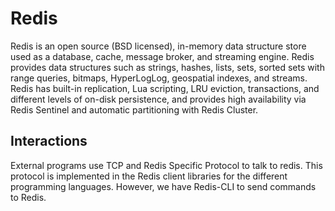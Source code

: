# Redis

Redis is an open source (BSD licensed), in-memory data structure store used as a database, cache, message broker, and
streaming engine. Redis provides data structures such as strings, hashes, lists, sets, sorted sets with range queries,
bitmaps, HyperLogLog, geospatial indexes, and streams. Redis has built-in replication, Lua scripting, LRU eviction,
transactions, and different levels of on-disk persistence, and provides high availability via Redis Sentinel and
automatic partitioning with Redis Cluster.

## Interactions

External programs use TCP and Redis Specific Protocol to talk to redis. This protocol is implemented in the Redis client
libraries for the different programming languages. However, we have Redis-CLI to send commands to Redis.